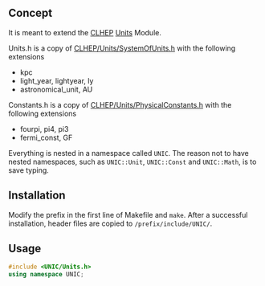 ## Concept

It is meant to extend the 
[CLHEP](http://proj-clhep.web.cern.ch/proj-clhep/)
[Units](http://proj-clhep.web.cern.ch/proj-clhep/manual/UserGuide/Units/units.html)
Module.

Units.h is a copy of
[CLHEP/Units/SystemOfUnits.h](http://proj-clhep.web.cern.ch/proj-clhep/manual/RefGuide/Units/SystemOfUnits_h.html)
with the following extensions
- kpc
- light_year, lightyear, ly
- astronomical_unit, AU

Constants.h is a copy of
[CLHEP/Units/PhysicalConstants.h](http://proj-clhep.web.cern.ch/proj-clhep/doxygen/html/PhysicalConstants_8h-source.html)
with the following extensions
- fourpi, pi4, pi3
- fermi_const, GF

Everything is nested in a namespace called ```UNIC```.
The reason not to have nested namespaces,
such as ```UNIC::Unit```, ```UNIC::Const``` and ```UNIC::Math```,
is to save typing.

## Installation

Modify the prefix in the first line of Makefile and ```make```.
After a successful installation,
header files are copied to ```/prefix/include/UNIC/```.

## Usage

```cpp
#include <UNIC/Units.h>
using namespace UNIC;
```

